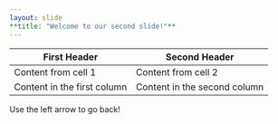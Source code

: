 ```yaml
---
layout: slide
**title: "Welcome to our second slide!"**
---
```

First Header | Second Header
------------ | -------------
Content from cell 1 | Content from cell 2
Content in the first column | Content in the second column
Use the left arrow to go back!

